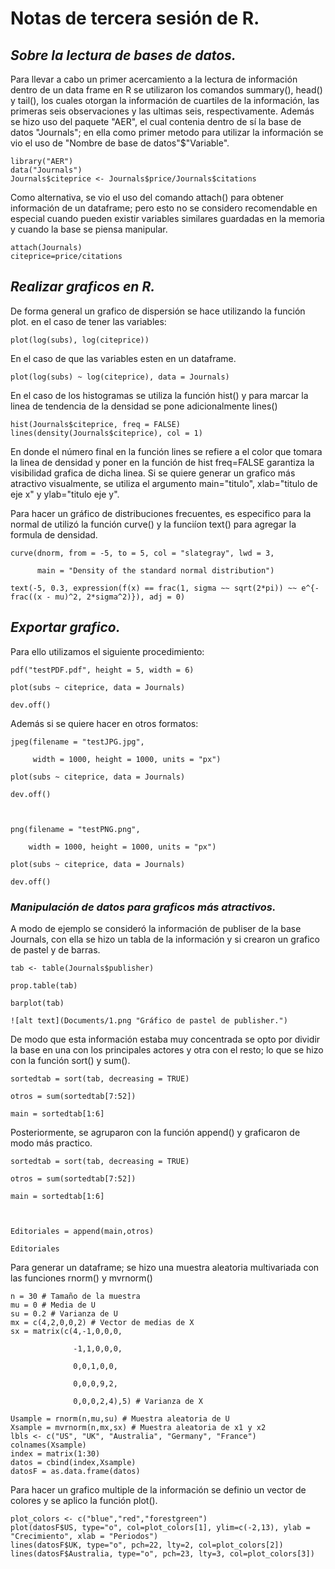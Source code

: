 # **Notas de tercera sesión de R.**

## **_Sobre la lectura de bases de datos._**

Para llevar a cabo un primer acercamiento a la lectura de información dentro de un data frame en R se utilizaron los comandos summary(), head() y tail(), los cuales otorgan la información de cuartiles de la información, las primeras seis observaciones y las ultimas seis, respectivamente. Además se hizo uso del paquete "AER", el cual contenia dentro de sí la base de datos "Journals"; en ella como primer metodo para utilizar la información se vio el uso de "Nombre de base de datos"$"Variable".

    library("AER")
    data("Journals")
    Journals$citeprice <- Journals$price/Journals$citations

Como alternativa, se vio el uso del comando attach() para obtener información de un dataframe; pero esto no se considero recomendable en especial cuando pueden existir variables similares guardadas en la memoria y cuando la base se piensa manipular.

    attach(Journals)
    citeprice=price/citations

## **_Realizar graficos en R._**

De forma general un grafico de dispersión se hace utilizando la función plot.
en el caso de tener las variables:

    plot(log(subs), log(citeprice))

En el caso de que las variables esten en un dataframe.

    plot(log(subs) ~ log(citeprice), data = Journals)

En el caso de los histogramas se utiliza la función hist() y para marcar la linea de tendencia de la densidad se pone adicionalmente lines()

    hist(Journals$citeprice, freq = FALSE)
    lines(density(Journals$citeprice), col = 1)

En donde el número final en la función lines se refiere a el color que tomara la linea de densidad y poner en la función de hist freq=FALSE garantiza la visibilidad grafica de dicha linea.
Si se quiere generar un grafico más atractivo visualmente, se utiliza el argumento main="titulo", xlab="titulo de eje x" y ylab="titulo eje y".

Para hacer un gráfico de distribuciones frecuentes, es especifico para la normal de utilizó la función curve() y la funciíon text() para agregar la formula de densidad.


    curve(dnorm, from = -5, to = 5, col = "slategray", lwd = 3,

          main = "Density of the standard normal distribution")

    text(-5, 0.3, expression(f(x) == frac(1, sigma ~~ sqrt(2*pi)) ~~ e^{-frac((x - mu)^2, 2*sigma^2)}), adj = 0)


## _Exportar grafico._

Para ello utilizamos el siguiente procedimiento:

    pdf("testPDF.pdf", height = 5, width = 6)

    plot(subs ~ citeprice, data = Journals)

    dev.off()

Además si se quiere hacer en otros formatos:


    jpeg(filename = "testJPG.jpg",

         width = 1000, height = 1000, units = "px")

    plot(subs ~ citeprice, data = Journals)

    dev.off()



    png(filename = "testPNG.png",

        width = 1000, height = 1000, units = "px")

    plot(subs ~ citeprice, data = Journals)

    dev.off()



### _Manipulación de datos para graficos más atractivos._

A modo de ejemplo se consideró la información de publiser de la base Journals, con ella se hizo un tabla de la información y si crearon un grafico de pastel y de barras.

    tab <- table(Journals$publisher)

    prop.table(tab)

    barplot(tab)

    ![alt text](Documents/1.png "Gráfico de pastel de publisher.")

De modo que esta información estaba muy concentrada se opto por dividir la base en una con los principales actores y otra con el resto; lo que se hizo con la función sort() y sum().

    sortedtab = sort(tab, decreasing = TRUE)

    otros = sum(sortedtab[7:52])

    main = sortedtab[1:6]

Posteriormente, se agruparon con la función append() y graficaron de modo más practico.

    sortedtab = sort(tab, decreasing = TRUE)

    otros = sum(sortedtab[7:52])

    main = sortedtab[1:6]



    Editoriales = append(main,otros)

    Editoriales

Para generar un dataframe; se hizo una muestra aleatoria multivariada con las funciones rnorm() y mvrnorm()

    n = 30 # Tamaño de la muestra
    mu = 0 # Media de U
    su = 0.2 # Varianza de U
    mx = c(4,2,0,0,2) # Vector de medias de X 
    sx = matrix(c(4,-1,0,0,0,

                  -1,1,0,0,0,

                  0,0,1,0,0,

                  0,0,0,9,2,

                  0,0,0,2,4),5) # Varianza de X

    Usample = rnorm(n,mu,su) # Muestra aleatoria de U
    Xsample = mvrnorm(n,mx,sx) # Muestra aleatoria de x1 y x2
    lbls <- c("US", "UK", "Australia", "Germany", "France")
    colnames(Xsample)
    index = matrix(1:30)
    datos = cbind(index,Xsample)
    datosF = as.data.frame(datos)
    
Para hacer un grafico multiple de la información se definio un vector de colores y se aplico la función plot().

    plot_colors <- c("blue","red","forestgreen")
    plot(datosF$US, type="o", col=plot_colors[1], ylim=c(-2,13), ylab = "Crecimiento", xlab = "Periodos")
    lines(datosF$UK, type="o", pch=22, lty=2, col=plot_colors[2])
    lines(datosF$Australia, type="o", pch=23, lty=3, col=plot_colors[3])

